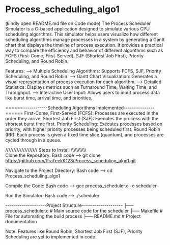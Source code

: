# Process_scheduling_algo1
(kindly open README.md file on Code mode)
The Process Scheduler Simulator is a C-based application designed to simulate various CPU scheduling algorithms. This simulator helps users visualize how different scheduling algorithms manage processes in a system by generating a Gantt chart that displays the timeline of process execution. It provides a practical way to compare the efficiency and behavior of different algorithms such as FCFS (First-Come, First-Served), SJF (Shortest Job First), Priority Scheduling, and Round Robin.

Features: 
--> Multiple Scheduling Algorithms: Supports FCFS, SJF, Priority Scheduling, and Round Robin.
--> Gantt Chart Visualization: Generates a visual representation of process execution for each algorithm.
--> Detailed Statistics: Displays metrics such as Turnaround Time, Waiting Time, and Throughput.
--> Interactive User Input: Allows users to input process data like burst time, arrival time, and priorities.

======------------Scheduling Algorithms Implemented---------------======
First-Come, First-Served (FCFS): Processes are executed in the order they arrive.
Shortest Job First (SJF): Executes the process with the shortest burst time first.
Priority Scheduling: Executes processes based on priority, with higher priority processes being scheduled first.
Round Robin (RR): Each process is given a fixed time slice (quantum), and processes are cycled through in a queue.


////////////////////  Steps to Install  \\\\\\\\\\\\\\\\\\\\\\\
Clone the Repository:
Bash code -->  git clone https://github.com/PraTeekK123/Process_scheduling_algo1.git

Navigate to the Project Directory:
Bash code -->  cd Process_scheduling_algo1

Compile the Code:
Bash code -->  gcc process_scheduler.c -o scheduler

Run the Simulator:
Bash code -->  ./scheduler


--------------------Project Structure--------------------
├── process_scheduler.c  # Main source code for the scheduler
├── Makefile             # File for automating the build process
├── README.md            # Project documentation


Note: Features like Round Robin, Shortest Job First (SJF), Priority Scheduling are yet to implemented in code. 
